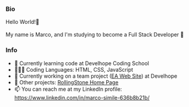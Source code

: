 ### Bio

Hello World!👋
<br> 
<br>
My name is Marco, and I'm studying to become a Full Stack Developer 🚀

### Info 

- 🌱 Currently learning code at Develhope Coding School
- 👨🏻‍💻 Coding Languages: HTML, CSS, JavaScript
- 🔭 Currently working on a team project (<a href="https://github.com/msimile/ea_website_team1">EA Web Site</a>) at Develhope
- 📐 Other projects: <a href="https://github.com/msimile/rollingstone_homepage_teamproject">RollingStone Home Page</a>
- 📫 You can reach me at my LinkedIn profile: https://www.linkedin.com/in/marco-simile-636b8b21b/
